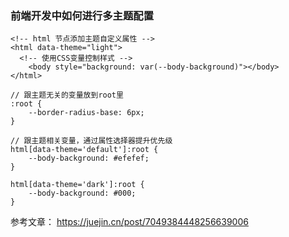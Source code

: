 ### 前端开发中如何进行多主题配置

```
<!-- html 节点添加主题自定义属性 -->
<html data-theme="light">
  <!-- 使用CSS变量控制样式 -->
	<body style="background: var(--body-background)"></body>
</html>
```

```
// 跟主题无关的变量放到root里
:root {
    --border-radius-base: 6px;
}

// 跟主题相关变量，通过属性选择器提升优先级
html[data-theme='default']:root {
    --body-background: #efefef;
}

html[data-theme='dark']:root {
    --body-background: #000;
}
```

参考文章： https://juejin.cn/post/7049384448256639006
